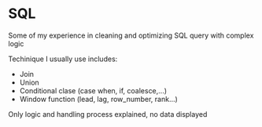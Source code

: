 # SQL
Some of my experience in cleaning and optimizing SQL query with complex logic

Techinique I usually use includes:
- Join
- Union
- Conditional clase (case when, if, coalesce,...)
- Window function (lead, lag, row_number, rank...)

Only logic and handling process explained, no data displayed
